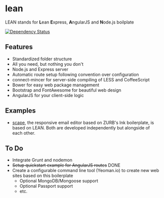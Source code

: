 lean
=====

LEAN stands for **L**ean **E**xpress, **A**ngularJS and **N**ode.js boilplate

[![Dependency Status](https://david-dm.org/arabold/lean-boilerplate.png)](https://david-dm.org/arabold/lean-boilerplate)

Features
--------
* Standardized folder structure
* All you need, but nothing you don't
* Node.js and Express server
* Automatic route setup following convention over configuration
* connect-mincer for server-side compiling of LESS and CoffeeScript
* Bower for easy web package management
* Bootstrap and FontAwesome for beautiful web design
* AngularJS for your client-side logic

Examples
--------
* [scape](https://github.com/arabold/scape), the responsive email editor based on ZURB's Ink boilerplate, is based on LEAN. Both are developed independently but alongside of each other.

To Do
-----
* Integrate Grunt and nodemon
* ~~Setup quickstart example for AngularJS routes~~ DONE
* Create a configurable command line tool (Yeoman.io) to create new web sites based on this boilerplate
  * Optional MongoDB/Mongoose support
  * Optional Passport support
  * etc.
